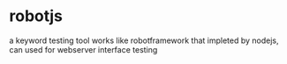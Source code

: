 # robotjs
a keyword testing tool works like robotframework that impleted by nodejs, can used for webserver interface testing 
